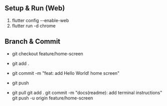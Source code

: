 ## Setup & Run (Web)
1. flutter config --enable-web
2. flutter run -d chrome
 
## Branch & Commit
- git checkout feature/home-screen
- git add .
- git commit -m "feat: add Hello World! home screen"
- git push

- git pull
git add .
git commit -m "docs(readme): add terminal instructions"
git push -u origin feature/home-screen

